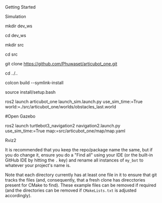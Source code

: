 Getting Started

Simulation

mkdir dev_ws

cd dev_ws

mkdir src

cd src

git clone https://github.com/Phuwaset/articubot_one.git

cd ../..

colcon build --symlink-install

source install/setup.bash

ros2 launch articubot_one launch_sim.launch.py use_sim_time:=True world:=./src/articubot_one/worlds/obstacles_last.world 

#Open Gazebo 

ros2 launch turtlebot3_navigation2 navigation2.launch.py use_sim_time:=True map:=src/articubot_one/map/map.yaml 

Rviz2



It is recommended that you keep the repo/package name the same, but if you do change it, ensure you do a "Find all" using your IDE (or the built-in GitHub IDE by hitting the `.` key) and rename all instances of `my_bot` to whatever your project's name is.

Note that each directory currently has at least one file in it to ensure that git tracks the files (and, consequently, that a fresh clone has direcctories present for CMake to find). These example files can be removed if required (and the directories can be removed if `CMakeLists.txt` is adjusted accordingly).
